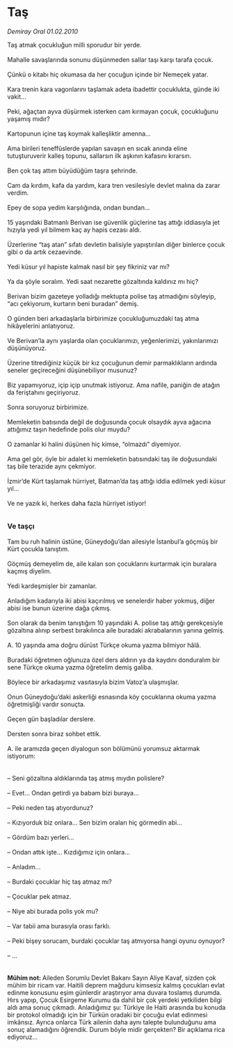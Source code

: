 # Taş

*Demiray Oral 01.02.2010*

<div class="taraf_structure_2col_1zq">
<div class="margen_n">



 <p>Taş atmak çocukluğun milli sporudur bir yerde. <br/><br/>Mahalle savaşlarında sonunu düşünmeden sallar taşı karşı tarafa çocuk. <br/><br/>Çünkü o kitabı hiç okumasa da her çocuğun içinde bir Nemeçek yatar. <br/><br/>Kara trenin kara vagonlarını taşlamak adeta ibadettir çocuklukta, günde iki vakit... <br/><br/>Peki, ağaçtan ayva düşürmek isterken cam kırmayan çocuk, çocukluğunu yaşamış mıdır? <br/><br/>Kartopunun içine taş koymak kalleşliktir amenna... <br/><br/>Ama birileri teneffüslerde yapılan savaşın en sıcak anında eline tutuşturuverir kalleş topunu, sallarsın ilk aşkının kafasını kırarsın. <br/><br/>Ben çok taş attım büyüdüğüm taşra şehrinde. <br/><br/>Cam da kırdım, kafa da yardım, kara tren vesilesiyle devlet malına da zarar verdim. <br/><br/>Epey de sopa yedim karşılığında, ondan bundan... <br/><br/>15 yaşındaki Batmanlı Berivan ise güvenlik güçlerine taş attığı iddiasıyla jet hızıyla yedi yıl bilmem kaç ay hapis cezası aldı. <br/><br/>Üzerlerine “taş atan” sıfatı devletin balisiyle yapıştırılan diğer binlerce çocuk gibi o da artık cezaevinde. <br/><br/>Yedi küsur yıl hapiste kalmak nasıl bir şey fikriniz var mı? <br/><br/>Ya da şöyle soralım. Yedi saat nezarette gözaltında kaldınız mı hiç? <br/><br/>Berivan bizim gazeteye yolladığı mektupta polise taş atmadığını söyleyip, “acı çekiyorum, kurtarın beni buradan” demiş. <br/><br/>O günden beri arkadaşlarla birbirimize çocukluğumuzdaki taş atma hikâyelerini anlatıyoruz. <br/><br/>Ve Berivan’la aynı yaşlarda olan çocuklarımızı, yeğenlerimizi, yakınlarımızı düşünüyoruz. <br/><br/>Üzerine titrediğiniz küçük bir kız çocuğunun demir parmaklıkların ardında seneler geçireceğini düşünebiliyor musunuz? <br/><br/>Biz yapamıyoruz, içip içip unutmak istiyoruz. Ama nafile, paniğin de atağın da feriştahını geçiriyoruz. <br/><br/>Sonra soruyoruz birbirimize. <br/><br/>Memleketin batısında değil de doğusunda çocuk olsaydık ayva ağacına attığımız taşın hedefinde polis olur muydu? <br/><br/>O zamanlar ki halini düşünen hiç kimse, “olmazdı” diyemiyor. <br/><br/>Ama gel gör, öyle bir adalet ki memleketin batısındaki taş ile doğusundaki taş bile terazide aynı çekmiyor. <br/><br/>İzmir’de Kürt taşlamak hürriyet, Batman’da taş attığı iddia edilmek yedi küsur yıl... <br/><br/>Ve ne yazık ki, herkes daha fazla hürriyet istiyor!<b> <br/><br/><br/><font size="3">Ve taşçı</font></b><font size="3"> <br/></font><br/>Tam bu ruh halinin üstüne, Güneydoğu’dan ailesiyle İstanbul’a göçmüş bir Kürt çocukla tanıştım. <br/><br/>Göçmüş demeyelim de, aile kalan son çocuklarını kurtarmak için buralara kaçmış diyelim. <br/><br/>Yedi kardeşmişler bir zamanlar. <br/><br/>Anladığım kadarıyla iki abisi kaçırılmış ve senelerdir haber yokmuş, diğer abisi ise bunun üzerine dağa çıkmış. <br/><br/>Son olarak da benim tanıştığım 10 yaşındaki A. polise taş attığı gerekçesiyle gözaltına alınıp serbest bırakılınca aile buradaki akrabalarının yanına gelmiş. <br/><br/>A. 10 yaşında ama doğru dürüst Türkçe okuma yazma bilmiyor hâlâ. <br/><br/>Buradaki öğretmen oğlunuza özel ders aldırın ya da kaydını donduralım bir sene Türkçe okuma yazma öğretelim demiş galiba. <br/><br/>Böylece bir arkadaşımız vasıtasıyla bizim Vatoz’a ulaşmışlar. <br/><br/>Onun Güneydoğu’daki askerliği esnasında köy çocuklarına okuma yazma öğretmişliği vardır sonuçta. <br/><br/>Geçen gün başladılar derslere. <br/><br/>Dersten sonra biraz sohbet ettik. <br/><br/>A. ile aramızda geçen diyalogun son bölümünü yorumsuz aktarmak istiyorum: <br/><br/><br/>– Seni gözaltına aldıklarında taş atmış mıydın polislere? <br/><br/>– Evet... Ondan getirdi ya babam bizi buraya... <br/><br/>– Peki neden taş atıyordunuz? <br/><br/>– Kızıyorduk biz onlara... Sen bizim oraları hiç görmedin abi... <br/><br/>– Gördüm bazı yerleri... <br/><br/>– Ondan attık işte... Kızdığımız için onlara... <br/><br/>– Anladım... <br/><br/>– Burdaki çocuklar hiç taş atmaz mı? <br/><br/>– Çocuklar pek atmaz. <br/><br/>– Niye abi burada polis yok mu? <br/><br/>– Var tabii ama burasıyla orası farklı. <br/><br/>– Peki bişey sorucam, burdaki çocuklar taş atmıyorsa hangi oyunu oynuyor? <br/><br/>– ...<b> <br/><br/><br/>Mühim not: </b>Aileden Sorumlu Devlet Bakanı Sayın Aliye Kavaf, sizden çok mühim bir ricam var. Haitili deprem mağduru kimsesiz kalmış çocukları evlat edinme konusunu eşim günlerdir araştırıyor ama duvara toslamış durumda. Hırs yapıp, Çocuk Esirgeme Kurumu da dahil bir çok yerdeki yetkiliden bilgi aldı ama sonuç çıkmadı. Anladığımız şu: Türkiye ile Haiti arasında bu konuda bir protokol olmadığı için bir Türkün oradaki bir çocuğu evlat edinmesi imkânsız. Ayrıca onlarca Türk ailenin daha aynı talepte bulunduğunu ama sonuç alamadığını öğrendik. Durum böyle midir gerçekten? Bir açıklama rica ediyoruz...</p>
<br/>
<br/>
<br/>



<br/>


<div id="taraf_not">
</div>

</div>


</div>
